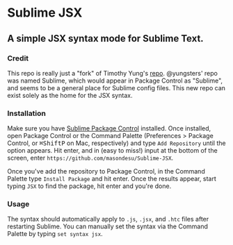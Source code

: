 # Sublime JSX
## A simple JSX syntax mode for Sublime Text.

### Credit
This repo is really just a "fork" of Timothy Yung's [repo](https://github.com/yungsters/sublime). @yungsters' repo was named Sublime, which would appear in Package Control as "Sublime", and seems to be a general place for Sublime config files. This new repo can exist solely as the home for the JSX syntax.

### Installation
Make sure you have [Sublime Package Control](https://sublime.wbond.net/installation) installed. Once installed, open Package Control or the Command Palette (Preferences > Package Control, or <kbd>⌘</kbd><kbd>Shift</kbd><kbd>P</kbd> on Mac, respectively) and type `Add Repository` until the option appears. Hit enter, and in (easy to miss!) input at the bottom of the screen, enter `https://github.com/masondesu/Sublime-JSX`.

Once you've add the repository to Package Control, in the Command Palette type `Install Package` and hit enter. Once the results appear, start typing `JSX` to find the package, hit enter and you're done.

### Usage
The syntax should automatically apply to `.js`, `.jsx`, and `.htc` files after restarting Sublime. You can manually set the syntax via the Command Palette by typing `set syntax jsx`.

